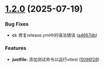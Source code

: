 # [1.2.0](https://github.com/tuiuQ/fast-cli/compare/v1.1.0...v1.2.0) (2025-07-19)


### Bug Fixes

* **ci:** 修复release.yml中的语法错误 ([a4667db](https://github.com/tuiuQ/fast-cli/commit/a4667db378ce4bb1fd5dda5646cdf5ca52a1486e))


### Features

* **justfile:** 添加测试命令以运行vitest ([5096f28](https://github.com/tuiuQ/fast-cli/commit/5096f2833cb64ece7a0e8a40779ca09763cff246))

